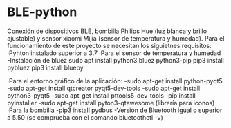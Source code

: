 # BLE-python
Conexión de dispositivos BLE, bombilla Philips Hue (luz blanca y brillo ajustable) y sensor xiaomi Mijia (sensor de temperatura y humedad).
Para el funcionamiento de este proyecto se necesitan los siguietnes requisitos:
·Pyhton instalado superior a 3.7
·Para el sensor de temperatura y humedad
	-Instalación de bluez
	 sudo apt install python3 bluez python3-pip
	 pip3 install pybluez
	 pip3 install bluepy

·Para el entorno gráfico de la aplicación:
	-sudo apt-get install python-pyqt5
	-sudo apt-get install qtcreator pyqt5-dev-tools
	-sudo apt-get install python3-pyqt5
	-sudo apt-get install pttools5-dev-tools
	-pip install pyinstaller 
	-sudo apt-get install pyton3-qtawesome (librería para iconos)
·Para la bombilla
	-pip3 install pydbus
	-Versión de Bluetooth igual o superior a 5.50 (se comprueba con el comando bluetoothctl -v)
